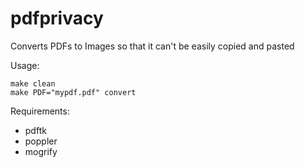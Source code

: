 # pdfprivacy
Converts PDFs to Images so that it can't be easily copied and pasted

Usage:

```
make clean
make PDF="mypdf.pdf" convert
```

Requirements:

*  pdftk
*  poppler
*  mogrify